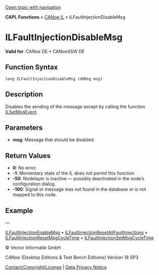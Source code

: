[Open topic with navigation](../../../../../CANoeDEFamily.htm#Topics/CAPLFunctions/CANoeIL/Functions/CAPLfunctionILFaultInjectionDisableMsg.md)

**CAPL Functions** » [CANoe IL](../CAPLfunctionsCANoeILOverview.md) » ILFaultInjectionDisableMsg

# ILFaultInjectionDisableMsg

**Valid for**: CANoe DE • CANoe4SW DE

## Function Syntax

```
long ILFaultInjectionDisableMsg (dbMsg msg)
```

## Description

Disables the sending of the message except by calling the function [ILSetMsgEvent](CAPLfunctionILSetEvent.md).

## Parameters

- **msg**: Message that should be disabled.

## Return Values

- **0**: No error.
- **-1**: Momentary state of the IL does not permit this function.
- **-50**: Nodelayer is inactive — possibly deactivated in the node’s configuration dialog.
- **-100**: Signal or message was not found in the database or is not mapped to this node.

## Example

—

[ILFaultInjectionEnableMsg](CAPLfunctionILFaultInjectionEnableMsg.md) • [ILFaultInjectionResetAllFaultInjections](CAPLfunctionILFaultInjectionResetAllFaultInjections.md) • [ILFaultInjectionResetMsgCycleTime](CAPLfunctionILFaultInjectionResetMsgCycleTime.md) • [ILFaultInjectionSetMsgCycleTime](CAPLfunctionILFaultInjectionSetMsgCycleTime.md)

© Vector Informatik GmbH

CANoe (Desktop Editions & Test Bench Editions) Version 18 SP3

[Contact/Copyright/License](../../../Shared/ContactCopyrightLicense.md) | [Data Privacy Notice](https://www.vector.com/int/en/company/get-info/privacy-policy/)